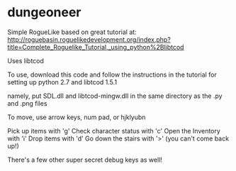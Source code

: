 dungeoneer
==========

Simple RogueLike based on great tutorial at:
http://roguebasin.roguelikedevelopment.org/index.php?title=Complete_Roguelike_Tutorial,_using_python%2Blibtcod

Uses libtcod

To use, download this code and follow the instructions in the tutorial for setting up python 2.7 and libtcod 1.5.1

namely, put SDL.dll and libtcod-mingw.dll in the same directory as the .py and .png files

To move, use arrow keys, num pad, or hjklyubn

Pick up items with 'g'
Check character status with 'c'
Open the Inventory with 'i'
Drop items with 'd'
Go down the stairs with '>' (you can't come back up!)

There's a few other super secret debug keys as well!



